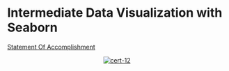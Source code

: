 # Intermediate Data Visualization with Seaborn

[Statement Of Accomplishment](https://www.datacamp.com/statement-of-accomplishment/course/58d2b66fa2ebd9717ce400bde54ea32892e78397)

 <p align='center'>
  <a href="#">
    <img src='' alt="cert-12">
  </a>
</p>
